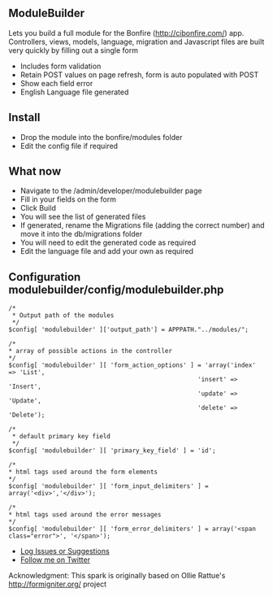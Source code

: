 ## ModuleBuilder

Lets you build a full module for the Bonfire (http://cibonfire.com/) app. Controllers, views, models, language, migration and Javascript files are built very quickly by filling out a single form

- Includes form validation
- Retain POST values on page refresh, form is auto populated with POST
- Show each field error
- English Language file generated

## Install

- Drop the module into the bonfire/modules folder
- Edit the config file if required

## What now
- Navigate to the /admin/developer/modulebuilder page
- Fill in your fields on the form
- Click Build
- You will see the list of generated files
- If generated, rename the Migrations file (adding the correct number) and move it into the db/migrations folder
- You will need to edit the generated code as required
- Edit the language file and add your own as required

## Configuration modulebuilder/config/modulebuilder.php

	/*
	 * Output path of the modules
	 */
	$config[ 'modulebuilder' ]['output_path'] = APPPATH."../modules/";

    /*
    * array of possible actions in the controller
    */
    $config[ 'modulebuilder' ][ 'form_action_options' ] = 'array('index' => 'List', 
														'insert' => 'Insert', 
														'update' => 'Update', 
														'delete' => 'Delete');
	
	/*
	 * default primary key field
	 */
	$config[ 'modulebuilder' ][ 'primary_key_field' ] = 'id';

    /*
    * html tags used around the form elements
    */
	$config[ 'modulebuilder' ][ 'form_input_delimiters' ] = array('<div>','</div>');

    /*
    * html tags used around the error messages
    */
	$config[ 'modulebuilder' ][ 'form_error_delimiters' ] = array('<span class="error">', '</span>');



- [Log Issues or Suggestions](https://github.com/seandowney/bonfire_modulebuilder/issues)
- [Follow me on Twitter](http://twitter.com/downey_sean)


Acknowledgment: This spark is originally based on Ollie Rattue's http://formigniter.org/ project